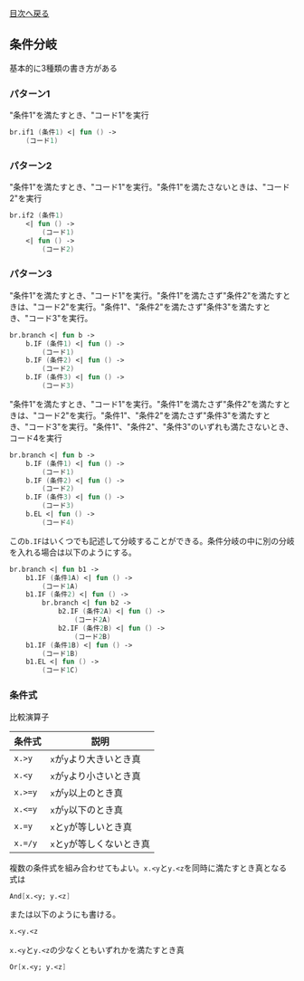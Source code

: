 [目次へ戻る](index.md)
## 条件分岐

基本的に3種類の書き方がある

### パターン1
"条件1"を満たすとき、"コード1"を実行
```fsharp
br.if1 (条件1) <| fun () ->
    (コード1)
```

### パターン2
"条件1"を満たすとき、"コード1"を実行。"条件1"を満たさないときは、"コード2"を実行
```fsharp
br.if2 (条件1)
    <| fun () ->
        (コード1)
    <| fun () ->
        (コード2)
```

### パターン3
"条件1"を満たすとき、"コード1"を実行。"条件1"を満たさず"条件2"を満たすときは、"コード2"を実行。"条件1"、"条件2"を満たさず"条件3"を満たすとき、"コード3"を実行。
```fsharp
br.branch <| fun b ->
    b.IF (条件1) <| fun () ->
        (コード1)
    b.IF (条件2) <| fun () ->
        (コード2)
    b.IF (条件3) <| fun () ->
        (コード3)
```
"条件1"を満たすとき、"コード1"を実行。"条件1"を満たさず"条件2"を満たすときは、"コード2"を実行。"条件1"、"条件2"を満たさず"条件3"を満たすとき、"コード3"を実行。"条件1"、"条件2"、"条件3"のいずれも満たさないとき、コード4を実行
```fsharp
br.branch <| fun b ->
    b.IF (条件1) <| fun () ->
        (コード1)
    b.IF (条件2) <| fun () ->
        (コード2)
    b.IF (条件3) <| fun () ->
        (コード3)
    b.EL <| fun () ->
        (コード4)
```
この`b.IF`はいくつでも記述して分岐することができる。条件分岐の中に別の分岐を入れる場合は以下のようにする。
```fsharp
br.branch <| fun b1 ->
    b1.IF (条件1A) <| fun () ->
        (コード1A)
    b1.IF (条件2) <| fun () ->
        br.branch <| fun b2 ->
            b2.IF (条件2A) <| fun () ->
                (コード2A)
            b2.IF (条件2B) <| fun () ->
                (コード2B)
    b1.IF (条件1B) <| fun () ->
        (コード1B)
    b1.EL <| fun () ->
        (コード1C)
```

### 条件式

比較演算子

|条件式|説明|
|--|--|
|`x.>y`|`x`が`y`より大きいとき真|
|`x.<y`|`x`が`y`より小さいとき真|
|`x.>=y`|`x`が`y`以上のとき真|
|`x.<=y`|`x`が`y`以下のとき真|
|`x.=y`|`x`と`y`が等しいとき真|
|`x.=/y`|`x`と`y`が等しくないとき真|

複数の条件式を組み合わせてもよい。`x.<y`と`y.<z`を同時に満たすとき真となる式は
```fsharp
And[x.<y; y.<z]
```
または以下のようにも書ける。
```fsharp
x.<y.<z
```

`x.<y`と`y.<z`の少なくともいずれかを満たすとき真
```fsharp
Or[x.<y; y.<z]
```